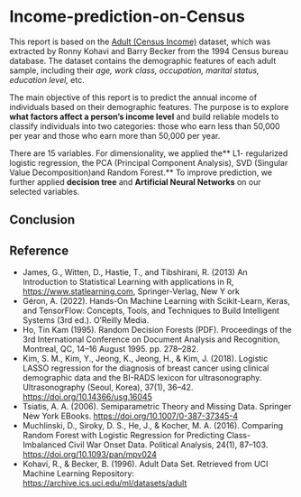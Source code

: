 # Income-prediction-on-Census

This report is based on the [Adult (Census Income)](https://archive.ics.uci.edu/ml/datasets/Adult "Adult (Census Income)") dataset, which was extracted by Ronny Kohavi and Barry Becker from the 1994 Census bureau database. The dataset contains the demographic features of each adult sample, including their *age, work class, occupation, marital status, education level,* etc.

The main objective of this report is to predict the annual income of individuals based on their demographic features. The purpose is to explore **what factors affect a person’s income level** and build reliable models to classify individuals into two categories: those who earn less than 50,000 per year and those who earn more than 50,000 per year.

There are 15 variables. For dimensionality, we applied the** L1- regularized logistic regression, the PCA (Principal Component Analysis), SVD (Singular Value Decomposition)and Random Forest.** To improve prediction, we further applied **decision tree** and **Artificial Neural Networks** on our selected variables.

## Conclusion

## Reference
- James, G., Witten, D., Hastie, T., and Tibshirani, R. (2013) An Introduction to Statistical Learning with applications in R, https://www.statlearning.com, Springer-Verlag, New Y ork
- Géron, A. (2022). Hands-On Machine Learning with Scikit-Learn, Keras, and TensorFlow: Concepts, Tools, and Techniques to Build Intelligent Systems (3rd ed.). O’Reilly Media.
- Ho, Tin Kam (1995). Random Decision Forests (PDF). Proceedings of the 3rd International Conference on Document Analysis and Recognition, Montreal, QC, 14–16 August 1995. pp. 278–282.
- Kim, S. M., Kim, Y., Jeong, K., Jeong, H., & Kim, J. (2018). Logistic LASSO regression for the diagnosis of breast cancer using clinical demographic data and the BI-RADS lexicon for ultrasonography. Ultrasonography (Seoul, Korea), 37(1), 36–42. https://doi.org/10.14366/usg.16045
- Tsiatis, A. A. (2006). Semiparametric Theory and Missing Data. Springer New York EBooks. https://doi.org/10.1007/0-387-37345-4
- Muchlinski, D., Siroky, D. S., He, J., & Kocher, M. A. (2016). Comparing Random Forest with Logistic Regression for Predicting Class-Imbalanced Civil War Onset Data. Political Analysis, 24(1), 87–103. https://doi.org/10.1093/pan/mpv024
- Kohavi, R., & Becker, B. (1996). Adult Data Set. Retrieved from UCI Machine Learning Repository: https://archive.ics.uci.edu/ml/datasets/adult
